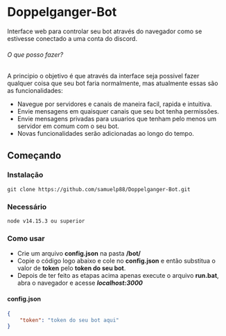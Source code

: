 # Doppelganger-Bot
Interface web para controlar seu bot através do navegador como se estivesse conectado a uma conta do discord.

###### O que posso fazer?
A principio o objetivo é que através da interface seja possivel fazer qualquer coisa que seu bot faria normalmente, mas atualmente essas são as funcionalidades:
- Navegue por servidores e canais de maneira facil, rapida e intuitiva.
- Envie mensagens em quaisquer canais que seu bot tenha permissões.
- Envie mensagens privadas para usuarios que tenham pelo menos um servidor em comum com o seu bot.
- Novas funcionalidades serão adicionadas ao longo do tempo.

## Começando
### Instalação
```
git clone https://github.com/samuelp88/Doppelganger-Bot.git
```
### Necessário
```
node v14.15.3 ou superior
```

### Como usar
- Crie um arquivo **config.json** na pasta **/bot/**
- Copie o código logo abaixo e cole no **config.json** e então substitua o valor de **token** pelo **token do seu bot**.
- Depois de ter feito as etapas acima apenas execute o arquivo **run.bat**, abra o navegador e acesse ***localhost:3000***
#### config.json
```json
{
    "token": "token do seu bot aqui"
}
```
